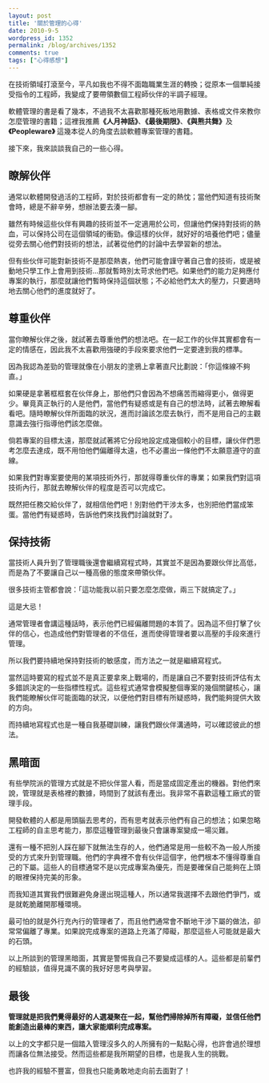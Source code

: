```yaml
---
layout: post
title: '關於管理的心得'
date: 2010-9-5
wordpress_id: 1352
permalink: /blog/archives/1352
comments: true
tags: ["心得感想"]
---
```


在技術領域打滾至今，平凡如我也不得不面臨職業生涯的轉換；從原本一個單純接受指令的工程師，我變成了要帶領數個工程師伙伴的半調子經理。

軟體管理的書是看了幾本，不過我不太喜歡那種死板地用數據、表格或文件來教你怎麼管理的書籍；這裡我推薦<strong>《人月神話》</strong>、<strong>《最後期限》</strong>、<strong>《與熊共舞》</strong>及 <strong>《Peopleware》</strong> 這幾本從人的角度去談軟體專案管理的書籍。

接下來，我來談談我自己的一些心得。

<!--more-->

## 瞭解伙伴

通常以軟體開發過活的工程師，對於技術都會有一定的熱忱；當他們知道有技術聚會時，總是不辭辛勞，想辦法要去湊一腳。

雖然有時候這些伙伴有興趣的技術並不一定適用於公司，但讓他們保持對技術的熱血，可以保持公司在這個領域的衝勁。像這樣的伙伴，就好好的培養他們吧；儘量從旁去關心他們對技術的想法，試著從他們的討論中去學習新的想法。

但有些伙伴可能對新技術不是那麼熱衷，他們可能會謹守著自己會的技術，或是被動地只學工作上會用到技術...那就暫時別太苛求他們吧。如果他們的能力足夠應付專案的執行，那麼就讓他們暫時保持這個狀態；不必給他們太大的壓力，只要適時地去關心他們的進度就好了。

## 尊重伙伴

當你瞭解伙伴之後，就試著去尊重他們的想法吧。在一起工作的伙伴其實都會有一定的情感在，因此我不太喜歡用強硬的手段來要求他們一定要達到我的標準。

因為我認為差勁的管理就像在小朋友的塗鴉上拿著直尺比劃說：「你這條線不夠直。」

如果硬是拿著框框套在伙伴身上，那他們只會因為不想痛苦而縮得更小，做得更少。畢竟真正執行的人是他們，當他們有疑惑或是有自己的想法時，試著去瞭解看看吧。隨時瞭解伙伴所面臨的狀況，進而討論該怎麼去執行，而不是用自己的主觀意識去強行指導他們該怎麼做。

倘若專案的目標太遠，那麼就試著將它分段地設定成幾個較小的目標，讓伙伴們思考怎麼去達成，既不用怕他們偏離得太遠，也不必畫出一條他們不太願意遵守的直線。

如果我們對專案要使用的某項技術外行，那就得尊重伙伴的專業；如果我們對這項技術內行，那就去瞭解伙伴的程度是否可以完成它。

既然把任務交給伙伴了，就相信他們吧！別對他們干涉太多，也別把他們當成笨蛋。當他們有疑惑時，告訴他們來找我們討論就對了。

## 保持技術

當技術人員升到了管理職後還會繼續寫程式時，其實並不是因為要跟伙伴比高低，而是為了不要讓自己以一種高傲的態度來帶領伙伴。

很多技術主管都會說：「這功能我以前只要怎麼怎麼做，兩三下就搞定了。」

這是大忌！

通常管理者會講這種話時，表示他們已經偏離問題的本質了。因為這不但打擊了伙伴的信心，也造成他們對管理者的不信任，進而使得管理者要以高壓的手段來進行管理。

所以我們要持續地保持對技術的敏感度，而方法之一就是繼續寫程式。

當然這時要寫的程式並不是真正要拿來上戰場的，而是讓自己不要對技術評估有太多錯誤決定的一些指標性程式。這些程式通常會模擬整個專案的幾個關鍵核心，讓我們能瞭解伙伴可能面臨的狀況，以便他們對目標有所疑惑時，我們能夠提供大致的方向。

而持續地寫程式也是一種自我基礎訓練，讓我們跟伙伴溝通時，可以確認彼此的想法。

## 黑暗面

有些學院派的管理方式就是不把伙伴當人看，而是當成固定產出的機器。對他們來說，管理就是表格裡的數據，時間到了就該有產出。我非常不喜歡這種工廠式的管理手段。

開發軟體的人都是用頭腦去思考的，而有思考就表示他們有自己的想法；如果忽略工程師的自主思考能力，那麼這種管理到最後只會讓專案變成一場災難。

還有一種不把別人踩在腳下就無法生存的人，他們通常是用一些較不為一般人所接受的方式來升到管理職。他們的字典裡不會有伙伴這個字，他們根本不懂得尊重自己的下屬。這些人的目標通常不是以完成專案為優先，而是要確保自己能夠在上頭的眼裡保持完美的形象。

而我知道其實我們很難避免身邊出現這種人，所以通常我選擇不去跟他們爭鬥，或是就乾脆離開那種環境。 

最可怕的就是外行充內行的管理者了，而且他們通常會不斷地干涉下屬的做法，卻常常偏離了專業。如果說完成專案的道路上充滿了障礙，那麼這些人可能就是最大的石頭。

以上所談到的管理黑暗面，其實是警惕我自己不要變成這樣的人。這些都是前輩們的經驗談，值得見識不廣的我好好思考與學習。

## 最後

<strong>管理就是把我們覺得最好的人選凝聚在一起，幫他們掃除掉所有障礙，並信任他們能創造出最棒的東西，</strong><strong>讓大家能順利完成專案。</strong>

以上的文字都只是一個踏入管理沒多久的人所擁有的一點點心得，也許會過於理想而讓各位無法接受。然而這些都是我所期望的目標，也是我人生的挑戰。

也許我的經驗不豐富，但我也只能勇敢地走向前去面對了！
